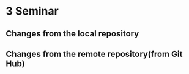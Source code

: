 # 3 Seminar

## Changes from the local repository

## Changes from the remote repository(from Git Hub)

